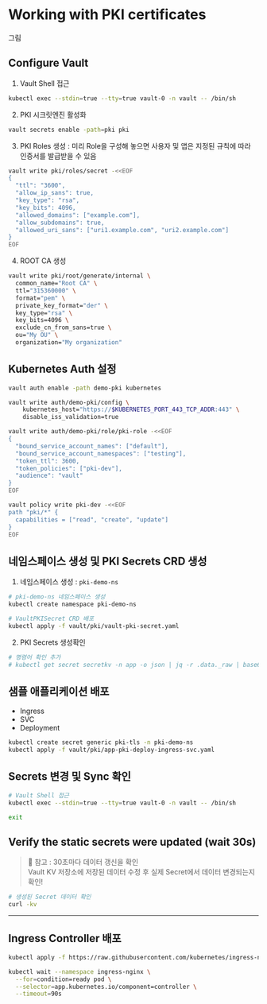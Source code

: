 # Working with PKI certificates

그림

## Configure Vault

1. Vault Shell 접근
```bash
kubectl exec --stdin=true --tty=true vault-0 -n vault -- /bin/sh
```

2. PKI 시크릿엔진 활성화
```bash
vault secrets enable -path=pki pki
```

3. PKI Roles 생성 : 미리 Role을 구성해 놓으면 사용자 및 앱은 지정된 규칙에 따라 인증서를 발급받을 수 있음
```bash
vault write pki/roles/secret -<<EOF
{
  "ttl": "3600",
  "allow_ip_sans": true,
  "key_type": "rsa",
  "key_bits": 4096,
  "allowed_domains": ["example.com"],
  "allow_subdomains": true,
  "allowed_uri_sans": ["uri1.example.com", "uri2.example.com"]
}
EOF
```

4. ROOT CA 생성
```bash
vault write pki/root/generate/internal \
  common_name="Root CA" \
  ttl="315360000" \
  format="pem" \
  private_key_format="der" \
  key_type="rsa" \
  key_bits=4096 \
  exclude_cn_from_sans=true \
  ou="My OU" \
  organization="My organization"
```

## Kubernetes Auth 설정
```bash
vault auth enable -path demo-pki kubernetes

vault write auth/demo-pki/config \
    kubernetes_host="https://$KUBERNETES_PORT_443_TCP_ADDR:443" \
    disable_iss_validation=true

vault write auth/demo-pki/role/pki-role -<<EOF
{
  "bound_service_account_names": ["default"],
  "bound_service_account_namespaces": ["testing"],
  "token_ttl": 3600,
  "token_policies": ["pki-dev"],
  "audience": "vault"
}
EOF

vault policy write pki-dev -<<EOF
path "pki/*" {
  capabilities = ["read", "create", "update"]
}
EOF
```

## 네임스페이스 생성 및 PKI Secrets CRD 생성

1. 네임스페이스 생성 : `pki-demo-ns`
```bash
# pki-demo-ns 네임스페이스 생성
kubectl create namespace pki-demo-ns

# VaultPKISecret CRD 배포
kubectl apply -f vault/pki/vault-pki-secret.yaml
```

2. PKI Secrets 생성확인

```bash
# 명령어 확인 추가
# kubectl get secret secretkv -n app -o json | jq -r .data._raw | base64 -D
```

## 샘플 애플리케이션 배포
- Ingress
- SVC
- Deployment

```bash
kubectl create secret generic pki-tls -n pki-demo-ns
kubectl apply -f vault/pki/app-pki-deploy-ingress-svc.yaml
```

## Secrets 변경 및 Sync 확인

```bash
# Vault Shell 접근
kubectl exec --stdin=true --tty=true vault-0 -n vault -- /bin/sh

exit
```

## Verify the static secrets were updated (wait 30s)
> 📌 참고 : 30초마다 데이터 갱신을 확인  
> Vault KV 저장소에 저장된 데이터 수정 후 실제 Secret에서 데이터 변경되는지 확인!

```bash
# 생성된 Secret 데이터 확인
curl -kv

```

---

## Ingress Controller 배포

```bash
kubectl apply -f https://raw.githubusercontent.com/kubernetes/ingress-nginx/main/deploy/static/provider/kind/deploy.yaml

kubectl wait --namespace ingress-nginx \
  --for=condition=ready pod \
  --selector=app.kubernetes.io/component=controller \
  --timeout=90s
```